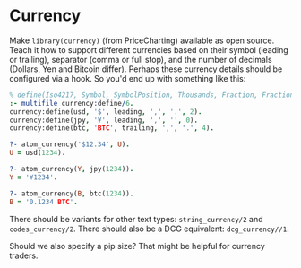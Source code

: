 # Currency

Make `library(currency)` (from PriceCharting) available as open source.  Teach it how to support different currencies based on their symbol (leading or trailing), separator (comma or full stop), and the number of decimals (Dollars, Yen and Bitcoin differ).  Perhaps these currency details should be configured via a hook.  So you'd end up with something like this:

```prolog
% define(Iso4217, Symbol, SymbolPosition, Thousands, Fraction, FractionSize)
:- multifile currency:define/6.
currency:define(usd, '$', leading, ',', '.', 2).
currency:define(jpy, '¥', leading, ',', '', 0).
currency:define(btc, 'BTC', trailing, ',', '.', 4).

?- atom_currency('$12.34', U).
U = usd(1234).

?- atom_currency(Y, jpy(1234)).
Y = '¥1234'.

?- atom_currency(B, btc(1234)).
B = '0.1234 BTC'.
```

There should be variants for other text types: `string_currency/2` and `codes_currency/2`.  There should also be a DCG equivalent: `dcg_currency//1`.

Should we also specify a pip size?  That might be helpful for currency traders.
